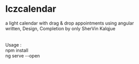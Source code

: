 # <b>lczcalendar</b><br>
a light calendar with drag & drop appointments using angular <br>
written, Design, Completion by only SherVin Kalqjue <Br><Br>
<BR>
Usage :<br>
npm install <BR>
ng serve --open
